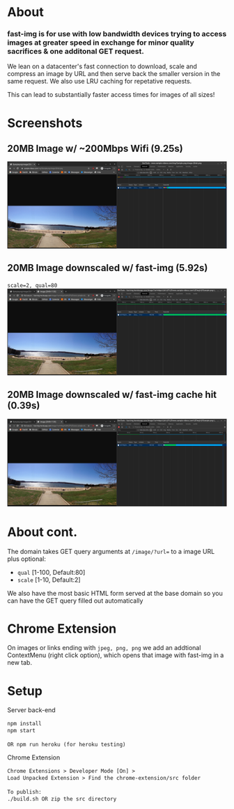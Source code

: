 # About

### fast-img is for use with low bandwidth devices trying to access images at greater speed in exchange for minor quality sacrifices & one additonal GET request.

We lean on a datacenter's fast connection to download, scale and compress an image by URL and then serve back the smaller version in the same request. We also use LRU caching for repetative requests. 

This can lead to substantially faster access times for images of all sizes!

# Screenshots

## 20MB Image w/ ~200Mbps Wifi (9.25s)
![original](screenshots/original.png)

## 20MB Image downscaled w/ fast-img (5.92s)
`scale=2, qual=80`
![scaled](screenshots/scaled.png)

## 20MB Image downscaled w/ fast-img cache hit (0.39s)
![scaled and cached](screenshots/scaled+cached.png)

# About cont.

The domain takes GET query arguments at `/image/?url=` to a image URL plus optional:
- `qual` [1-100, Default:80]
- `scale` [1-10, Default:2]

We also have the most basic HTML form served at the base domain so you can have the GET query filled out automatically

# Chrome Extension

On images or links ending with `jpeg, png, png` we add an addtional ContextMenu (right click option), which opens that image with fast-img in a new tab.

# Setup

Server back-end
```
npm install
npm start

OR npm run heroku (for heroku testing)
```

Chrome Extension
```
Chrome Extensions > Developer Mode [On] >
Load Unpacked Extension > Find the chrome-extension/src folder

To publish: 
./build.sh OR zip the src directory
```